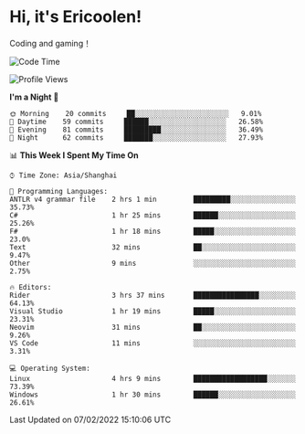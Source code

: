 # Hi, it's Ericoolen!
Coding and gaming！

<!--START_SECTION:waka-->
![Code Time](http://img.shields.io/badge/Code%20Time-172%20hrs%2034%20mins-blue)

![Profile Views](http://img.shields.io/badge/Profile%20Views-0-blue)

**I'm a Night 🦉** 

```text
🌞 Morning    20 commits     ██░░░░░░░░░░░░░░░░░░░░░░░   9.01% 
🌆 Daytime    59 commits     ██████░░░░░░░░░░░░░░░░░░░   26.58% 
🌃 Evening    81 commits     █████████░░░░░░░░░░░░░░░░   36.49% 
🌙 Night      62 commits     ███████░░░░░░░░░░░░░░░░░░   27.93%

```


📊 **This Week I Spent My Time On** 

```text
⌚︎ Time Zone: Asia/Shanghai

💬 Programming Languages: 
ANTLR v4 grammar file    2 hrs 1 min         █████████░░░░░░░░░░░░░░░░   35.73% 
C#                       1 hr 25 mins        ██████░░░░░░░░░░░░░░░░░░░   25.26% 
F#                       1 hr 18 mins        █████░░░░░░░░░░░░░░░░░░░░   23.0% 
Text                     32 mins             ██░░░░░░░░░░░░░░░░░░░░░░░   9.47% 
Other                    9 mins              ░░░░░░░░░░░░░░░░░░░░░░░░░   2.75%

🔥 Editors: 
Rider                    3 hrs 37 mins       ████████████████░░░░░░░░░   64.13% 
Visual Studio            1 hr 19 mins        █████░░░░░░░░░░░░░░░░░░░░   23.31% 
Neovim                   31 mins             ██░░░░░░░░░░░░░░░░░░░░░░░   9.26% 
VS Code                  11 mins             ░░░░░░░░░░░░░░░░░░░░░░░░░   3.31%

💻 Operating System: 
Linux                    4 hrs 9 mins        ██████████████████░░░░░░░   73.39% 
Windows                  1 hr 30 mins        ██████░░░░░░░░░░░░░░░░░░░   26.61%

```


 Last Updated on 07/02/2022 15:10:06 UTC
<!--END_SECTION:waka-->

